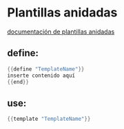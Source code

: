 # Plantillas anidadas

[documentación de plantillas anidadas](https://godoc.org/text/template#hdr-Nested_template_definitions)

## define: 
``` Go
{{define "TemplateName"}}
inserte contenido aquí
{{end}}
```
## use: 
``` Go
{{template "TemplateName"}}
```
